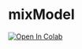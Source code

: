 # mixModel
[![Open In Colab](https://colab.research.google.com/assets/colab-badge.svg)](https://colab.research.google.com/github/mettinger/mixModel/blob/main/mixModelTest.ipynb)


